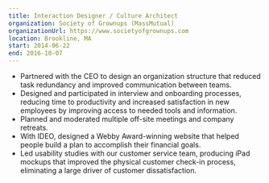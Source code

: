 ```yaml
---
title: Interaction Designer / Culture Architect
organization: Society of Grownups (MassMutual)
organizationUrl: https://www.societyofgrownups.com
location: Brookline, MA
start: 2014-06-22
end: 2016-10-07
---
```


- Partnered with the CEO to design an organization structure that reduced task redundancy and improved communication between teams.
- Designed and participated in interview and onboarding processes, reducing time to productivity and increased satisfaction in new employees by improving access to needed tools and information.
- Planned and moderated multiple off-site meetings and company retreats.
- With IDEO, designed a Webby Award-winning website that helped people build a plan to accomplish their financial goals.
- Led usability studies with our customer service team, producing iPad mockups that improved the physical customer check-in process, eliminating a large driver of customer dissatisfaction.
